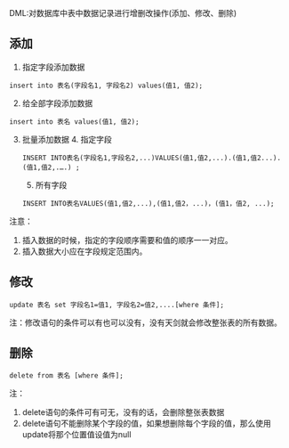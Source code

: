 DML:对数据库中表中数据记录进行增删改操作(添加、修改、删除)

 ## 添加
1. 指定字段添加数据
```mysql
insert into 表名(字段名1, 字段名2) values(值1, 值2);
```

2. 给全部字段添加数据
```mysql
insert into 表名 values(值1, 值2);
```


3. 批量添加数据
   4. 指定字段
    ```mysql
    INSERT INTO表名(字段名1,字段名2,...)VALUES(值1,值2,...).(值1,值2...).(值1,值2,.….) ;
    ```
   5. 所有字段
    ```mysql
    INSERT INTO表名VALUES(值1,值2,...),(值1,值2，...)，(值1，值2, ...);
    ```

注意：
1. 插入数据的时候，指定的字段顺序需要和值的顺序一一对应。
2. 插入数据大小应在字段规定范围内。


## 修改
```mysql
update 表名 set 字段名1=值1, 字段名2=值2,....[where 条件];
```

注：修改语句的条件可以有也可以没有，没有天剑就会修改整张表的所有数据。

## 删除
```mysql
delete from 表名 [where 条件];
```

注：
1. delete语句的条件可有可无，没有的话，会删除整张表数据
2. delete语句不能删除某个字段的值，如果想删除每个字段的值，那么使用update将那个位置值设值为null